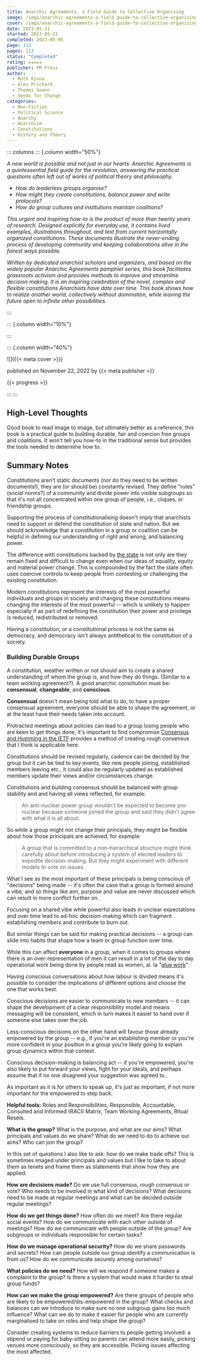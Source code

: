```yaml
---
title: Anarchic Agreements, a Field Guide to Collective Organising
image: /imgs/anarchic-agreements-a-field-guide-to-collective-organising.png
cover: /imgs/anarchic-agreements-a-field-guide-to-collective-organising
date: 2023-05-21
started: 2023-05-21
completed: 2023-06-05
page: 113
pages: 113
status: "Completed"
rating: ★★★★★
publisher: PM Press
author:
  - Ruth Kinna
  - Alex Prichard
  - Thomas Swann
  - Seeds for Change
categories:
  - Non-Fiction
  - Political Science
  - Anarchy
  - Anarchism
  - Constitutions
  - History and Theory
---
```


::: columns
::: {.column width="50%"}

*A new world is possible and not just in our hearts. Anarchic Agreements is a quintessential field guide for the revolution, answering the practical questions often left out of works of political theory and philosophy.*

- *How do leaderless groups organise?*
- *How might they create constitutions, balance power and write protocols?*
- *How do group cultures and institutions maintain coalitions?*

*This urgent and inspiring how-to is the product of more than twenty years of research. Designed explicitly for everyday use, it contains lived examples, illustrations throughout, and text from current horizontally organized constitutions. These documents illustrate the never-ending process of developing community and keeping collaborations alive in the fairest ways possible.*

*Written by dedicated anarchist scholars and organizers, and based on the widely popular Anarchic Agreements pamphlet series, this book facilitates grassroots activism and provides methods to improve and streamline decision making. It is an inspiring celebration of the novel, complex and flexible constitutions Anarchists have date over time. This book shows how to realize another world, collectively without domination, while leaving the future open to infinite other possibilities.*

:::

::: {.column width="10%"}
<!-- empty column to create gap -->
:::

::: {.column width="40%"}

![]({{< meta cover >}})

published on November 22, 2022 by {{< meta publisher >}}

{{< progress >}}

:::
:::

## High-Level Thoughts

Good book to read image to image, but ultimately better as a reference, this book is a practical guide to building durable, fair and coercion free groups and coalitions. It won't tell you how-to in the traditional sense but provides the tools needed to determine how to.

## Summary Notes

Constitutions aren't static documents (nor do they need to be written documents!), they are (or should be) constantly revised. They define "rules" (social norms?) of a community and divide power into visible subgroups so that it's not all concentrated within one group of people, i.e., cliques, or friendship groups.

Supporting the process of constitutionalising doesn't imply that anarchists need to support or defend the constitution of state and nation. But we should acknowledge that a constitution in a group or coalition can be helpful in defining our understanding of right and wrong, and balancing power.

The difference with constitutions backed by [the state](/notebook/the-state.md) is not only are they remain fixed and difficult to change even when our ideas of equality, equity and material power change. This is compounded by the fact the state often uses coercive controls to keep people from contesting or challenging the existing constitution.

Modern constitutions represent the interests of the most powerful individuals and groups in society and changing these constitutions means changing the interests of the most powerful -- which is unlikely to happen especially if as part of redefining the constitution their power and privilege is reduced, redistributed or removed.

Having a constitution, or a constitutional process is not the same as democracy, and democracy isn't always antithetical to the constitution of a society.

### Building Durable Groups

A constitution, weather written or not should aim to create a shared understanding of whom the group is, and how they do things. (Similar to a team working agreement?). A good anarchic constitution must be: **consensual**, **changeable**, and **conscious**.

**Consensual** doesn't mean being told what to do, to have a proper consensual agreement, everyone should be able to shape the agreement, or at the least have their needs taken into account.

Protracted meetings about policies can lead to a group losing people who are keen to get things done, it's important to find compromise [Consensus and Humming in the IETF](/engineering/consensus-and-humming-in-the-ietf.md) provides a method of creating rough consensus that I think is applicable here.

Constitutions should be revised regularly, cadence can be decided by the group but it can be tied to key events, like new people joining, established members leaving etc., it could also be regularly updated as established members update their views and/or circumstances change.

Constitutions and building consensus should be balanced with group stability and and having all views reflected, for example:

> An anti-nuclear power group wouldn't be expected to become pro-nuclear because someone joined the group and said they didn't agree with what it is all about.

So while a group might not change their principals, they might be flexible about how those principals are achieved, for example:

> A group that is committed to a non-hierarchical structure might think carefully about before introducing a system of elected leaders to expedite decision-making. But they might experiment with different models to vote on issues.

What I see as the most important of these principals is being conscious of "decisions" being made -- it's often the case that a group is formed around a vibe, and so things like aim, purpose and value are never discussed which can result in more conflict further on.

Focusing on a shared vibe while powerful also leads in unclear expectations and over time lead to ad-hoc decision-making which can fragment establishing members and contribute to burn out.

But similar things can be said for making practical decisions -- a group can slide into habits that shape how a team or group function over time.

While this can affect **everyone** in a group, when it comes to groups where there is an over-representation of men it can result in a lot of the day to day operational work being done by people read as women, al. la "[glue work](https://noidea.dog/glue)".

Having conscious conversations about how labour is divided means it's possible to consider the implications of different options and choose the one that works best.

Conscious decisions are easier to communicate to new members -- it can shape the development of a clear responsibility model and means messaging will be consistent, which in turn makes it easier to hand over if someone else takes over the job.

Less-conscious decisions on the other hand will favour those already empowered by the group -- e.g., if you're an establishing member or you're more confident in your position in a group you're likely going to explain group dynamics within that context.

Conscious decision-making is balancing act -- if you're empowered, you're also likely to put forward your views, fight for your ideals, and perhaps assume that if no one disagreed your suggestion was agreed to.

As important as it is for others to speak up, it's just as important, if not more important for the empowered to step back.

**Helpful tools:** Roles and Responsibilities, Responsible, Accountable, Consulted and Informed (RACI) Matrix, Team Working Agreements, Ritual Resets.

**What is the group?** What is the purpose, and what are our aims? What principals and values do we share? What do we need to do to achieve our aims? Who can join the group?

In this set of questions I also like to ask: how do we make trade offs? This is sometimes imaged under principals and values but I like to take to about them as tenets and frame them as statements that show how they are applied.

**How are decisions made?** Do we use full consensus, rough consensus or vote? Who needs to be involved in what kind of decisions? What decisions need to be made at regular meetings and what can be decided outside regular meetings?

**How do we get things done?** How often do we meet? Are there regular social events? How do we communicate with each other outside of meetings? How do we communicate with people outside of the group? Are subgroups or individuals responsible for certain tasks?

**How do we manage operational security?** How do we share passwords and secrets? How can people outside our group identify a communication is from us? How do we communicate securely among ourselves?

**What policies do we need?** How will we respond if someone makes a complaint to the group? Is there a system that would make it harder to steal group funds?

**How can we make the group empowered?** Are there groups of people who are likely to be empowered/dis-empowered in the group? What checks and balances can we introduce to make sure no one subgroup gains too much influence? What can we do to make it easier for people who are currently marginalised to take on roles and help shape the group?

Consider creating systems to reduce barriers to people getting involved: a stipend or paying for baby-sitting so parents can attend more easily, picking venues more consciously, so they are accessible. Picking issues affecting the most affected.

